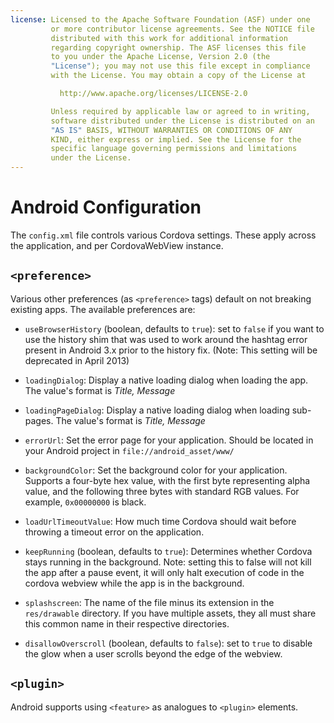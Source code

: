 ```yaml
---
license: Licensed to the Apache Software Foundation (ASF) under one
         or more contributor license agreements. See the NOTICE file
         distributed with this work for additional information
         regarding copyright ownership. The ASF licenses this file
         to you under the Apache License, Version 2.0 (the
         "License"); you may not use this file except in compliance
         with the License. You may obtain a copy of the License at

           http://www.apache.org/licenses/LICENSE-2.0

         Unless required by applicable law or agreed to in writing,
         software distributed under the License is distributed on an
         "AS IS" BASIS, WITHOUT WARRANTIES OR CONDITIONS OF ANY
         KIND, either express or implied. See the License for the
         specific language governing permissions and limitations
         under the License.
---
```


# Android Configuration

The `config.xml` file controls various Cordova settings. These apply
across the application, and per CordovaWebView instance.

## `<preference>`

Various other preferences (as `<preference>` tags) default on not
breaking existing apps. The available preferences are:

* `useBrowserHistory` (boolean, defaults to `true`): set to `false` if you
  want to use the history shim that was used to work around the
  hashtag error present in Android 3.x prior to the history fix.
  (Note: This setting will be deprecated in April 2013)

* `loadingDialog`: Display a native loading dialog when loading the
  app. The value's format is _Title, Message_

* `loadingPageDialog`: Display a native loading dialog when loading
  sub-pages. The value's format is _Title, Message_

* `errorUrl`: Set the error page for your application. Should be
  located in your Android project in `file://android_asset/www/`

* `backgroundColor`: Set the background color for your application.
  Supports a four-byte hex value, with the first byte representing
  alpha value, and the following three bytes with standard RGB
  values. For example, `0x00000000` is black.

* `loadUrlTimeoutValue`: How much time Cordova should wait before
  throwing a timeout error on the application.

* `keepRunning` (boolean, defaults to `true`): Determines whether
  Cordova stays running in the background. Note: setting this to 
  false will not kill the app after a pause event, it will only 
  halt execution of code in the cordova webview while the app is 
  in the background.

* `splashscreen`: The name of the file minus its extension in the
  `res/drawable` directory.  If you have multiple assets, they all
  must share this common name in their respective directories.

* `disallowOverscroll` (boolean, defaults to `false`): set to `true` to
  disable the glow when a user scrolls beyond the edge of the webview.

## `<plugin>`

Android supports using `<feature>` as analogues to `<plugin>` elements.

